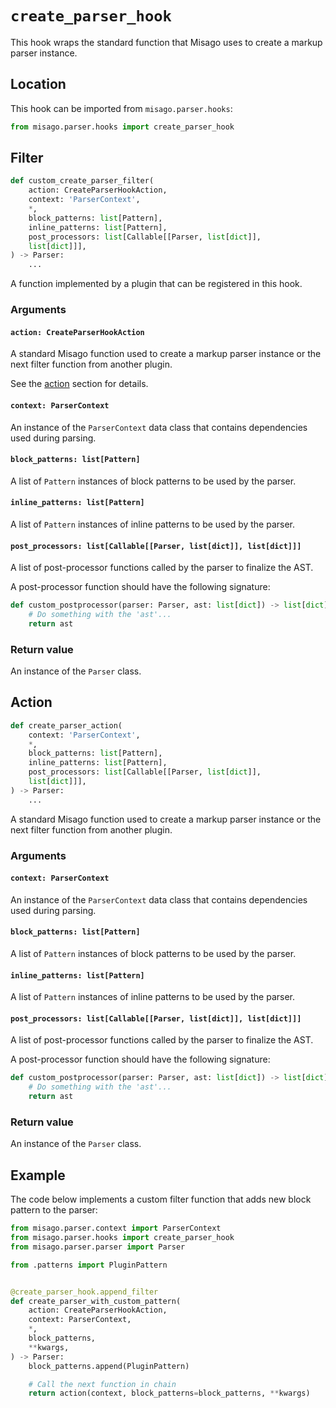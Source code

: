 # `create_parser_hook`

This hook wraps the standard function that Misago uses to create a markup parser instance.


## Location

This hook can be imported from `misago.parser.hooks`:

```python
from misago.parser.hooks import create_parser_hook
```


## Filter

```python
def custom_create_parser_filter(
    action: CreateParserHookAction,
    context: 'ParserContext',
    *,
    block_patterns: list[Pattern],
    inline_patterns: list[Pattern],
    post_processors: list[Callable[[Parser, list[dict]],
    list[dict]]],
) -> Parser:
    ...
```

A function implemented by a plugin that can be registered in this hook.


### Arguments

#### `action: CreateParserHookAction`

A standard Misago function used to create a markup parser instance or the next filter function from another plugin.

See the [action](#action) section for details.


#### `context: ParserContext`

An instance of the `ParserContext` data class that contains dependencies used during parsing.


#### `block_patterns: list[Pattern]`

A list of `Pattern` instances of block patterns to be used by the parser.


#### `inline_patterns: list[Pattern]`

A list of `Pattern` instances of inline patterns to be used by the parser.


#### `post_processors: list[Callable[[Parser, list[dict]], list[dict]]]`

A list of post-processor functions called by the parser to finalize the AST.

A post-processor function should have the following signature:

```python
def custom_postprocessor(parser: Parser, ast: list[dict]) -> list[dict]:
    # Do something with the 'ast'...
    return ast
```


### Return value

An instance of the `Parser` class.


## Action

```python
def create_parser_action(
    context: 'ParserContext',
    *,
    block_patterns: list[Pattern],
    inline_patterns: list[Pattern],
    post_processors: list[Callable[[Parser, list[dict]],
    list[dict]]],
) -> Parser:
    ...
```

A standard Misago function used to create a markup parser instance or the next filter function from another plugin.


### Arguments

#### `context: ParserContext`

An instance of the `ParserContext` data class that contains dependencies used during parsing.


#### `block_patterns: list[Pattern]`

A list of `Pattern` instances of block patterns to be used by the parser.


#### `inline_patterns: list[Pattern]`

A list of `Pattern` instances of inline patterns to be used by the parser.


#### `post_processors: list[Callable[[Parser, list[dict]], list[dict]]]`

A list of post-processor functions called by the parser to finalize the AST.

A post-processor function should have the following signature:

```python
def custom_postprocessor(parser: Parser, ast: list[dict]) -> list[dict]:
    # Do something with the 'ast'...
    return ast
```


### Return value

An instance of the `Parser` class.


## Example

The code below implements a custom filter function that adds new block pattern to the parser:

```python
from misago.parser.context import ParserContext
from misago.parser.hooks import create_parser_hook
from misago.parser.parser import Parser

from .patterns import PluginPattern


@create_parser_hook.append_filter
def create_parser_with_custom_pattern(
    action: CreateParserHookAction,
    context: ParserContext,
    *,
    block_patterns,
    **kwargs,
) -> Parser:
    block_patterns.append(PluginPattern)

    # Call the next function in chain
    return action(context, block_patterns=block_patterns, **kwargs)
```